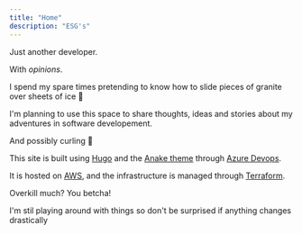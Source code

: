 ```yaml
---
title: "Home"
description: "ESG's"
---
```

Just another developer.

With *opinions*.

I spend my spare times pretending to know how to slide pieces of granite over sheets of ice 🥌

I'm planning to use this space to share thoughts, ideas and stories about my adventures in software developement.

And possibly curling 🥌

This site is built using [Hugo](https://gohugo.io/) and the [Anake theme](https://themes.gohugo.io/gohugo-theme-ananke/) through [Azure Devops](https://azure.microsoft.com/en-ca/services/devops/).

It is hosted on [AWS](https://aws.amazon.com/), and the infrastructure is managed through [Terraform](https://www.terraform.io/).

Overkill much? You betcha!

I'm stil playing around with things so don't be surprised if anything changes drastically
